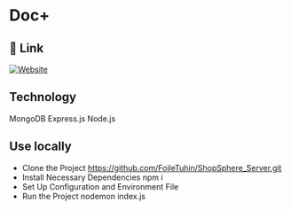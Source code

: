 
# Doc+




## 🔗 Link
[![Website](https://img.shields.io/badge/website-000?style=for-the-badge&logo=ko-fi&logoColor=white)](https://shop-sphere-client-xi.vercel.app/)


 
## Technology 

MongoDB
Express.js
Node.js

## Use locally


- Clone the Project
https://github.com/FojleTuhin/ShopSphere_Server.git
- Install Necessary Dependencies
npm i
- Set Up Configuration and Environment File
- Run the Project
nodemon index.js